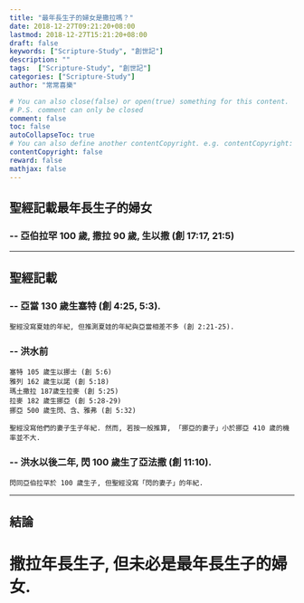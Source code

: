 ```yaml
---
title: "最年長生子的婦女是撒拉嗎？"
date: 2018-12-27T09:21:20+08:00
lastmod: 2018-12-27T15:21:20+08:00
draft: false
keywords: ["Scripture-Study", "創世記"]
description: ""
tags:  ["Scripture-Study", "創世記"]
categories: ["Scripture-Study"]
author: "常常喜樂"

# You can also close(false) or open(true) something for this content.
# P.S. comment can only be closed
comment: false
toc: false
autoCollapseToc: true
# You can also define another contentCopyright. e.g. contentCopyright: "This is another copyright."
contentCopyright: false
reward: false
mathjax: false
---
```


## 聖經記載最年長生子的婦女

### -- 亞伯拉罕 100 歲, 撒拉 90 歲, 生以撒  (創 17:17, 21:5)

---

## 聖經記載

### -- 亞當 130 歲生塞特 (創 4:25, 5:3).  

    聖經没寫夏娃的年紀, 但推測夏娃的年紀與亞當相差不多 (創 2:21-25).  

### -- 洪水前  

    塞特 105 歲生以挪士 (創 5:6)  
    雅列 162 歲生以諾 (創 5:18)  
    瑪土撒拉 187歲生拉麥 (創 5:25)  
    拉麥 182 歲生挪亞 (創 5:28-29)  
    挪亞 500 歲生閃、含、雅弗 (創 5:32)  

    聖經没寫他們的妻子生子年紀. 然而, 若按一般推算, 「挪亞的妻子」小於挪亞 410 歲的機率並不大.

### -- 洪水以後二年, 閃 100 歲生了亞法撒 (創 11:10).  

    閃同亞伯拉罕於 100 歲生子, 但聖經没寫「閃的妻子」的年紀.

---

## 結論  
# 撒拉年長生子, 但未必是最年長生子的婦女.
